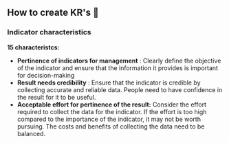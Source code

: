 ## How to create KR's 🔨

### Indicator characteristics

**15 characteristcs:**

* **Pertinence of indicators for management** : Clearly define the objective of the indicator and ensure that the information it provides is important for decision-making
* **Result needs credibility** : Ensure that the indicator is credible by collecting accurate and reliable data. People need to have confidence in the result for it to be useful.
* **Acceptable effort for pertinence of the result:** Consider the effort required to collect the data for the indicator. If the effort is too high compared to the importance of the indicator, it may not be worth pursuing. The costs and benefits of collecting the data need to be balanced.
